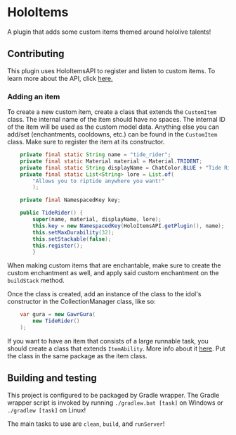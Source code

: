# HoloItems
A plugin that adds some custom items themed around hololive talents!

## Contributing
This plugin uses HoloItemsAPI to register and listen to custom items. To learn more about the API, click [here.](https://github.com/StrangeOne101/HoloItemsAPI)

### Adding an item
To create a new custom item, create a class that extends the `CustomItem` class. The internal name of the item should have no spaces. The internal ID of the item will be used as the custom model data. Anything else you can add/set (enchantments, cooldowns, etc.) can be found in the `CustomItem` class. Make sure to register the item at its constructor.
```java
    private final static String name = "tide_rider";
    private final static Material material = Material.TRIDENT;
    private final static String displayName = ChatColor.BLUE + "Tide Rider";
    private final static List<String> lore = List.of(
        "Allows you to riptide anywhere you want!"
        );

    private final NamespacedKey key;

    public TideRider() {
        super(name, material, displayName, lore);
        this.key = new NamespacedKey(HoloItemsAPI.getPlugin(), name);
        this.setMaxDurability(32);
        this.setStackable(false);
        this.register();
        }
```

When making custom items that are enchantable, make sure to create the custom enchantment as well, and apply said
custom enchantment on the `buildStack` method.

Once the class is created, add an instance of the class to the idol's constructor in the CollectionManager class,
like so:
```java
    var gura = new GawrGura(
        new TideRider()
    );
```

If you want to have an item that consists of a large runnable task, you should create a class that extends `ItemAbility`. More info about it [here](https://github.com/StrangeOne101/HoloItemsAPI/blob/master/src/main/java/com/strangeone101/holoitemsapi/ItemAbility.java). Put the class in the same package as the item class.

## Building and testing
This project is configured to be packaged by Gradle wrapper. The Gradle wrapper script is invoked by running `./gradlew.bat [task]` on Windows or `./gradlew [task]` on Linux!

The main tasks to use are `clean`, `build`, and `runServer`!
